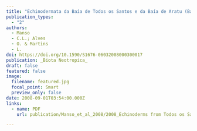 ```yaml
---
title: "Echinodermata da Baía de Todos os Santos e da Baía de Aratu (Bahia, Brasil)"
publication_types:
  - "2"
authors:
  - Manso
  - C.L.; Alves
  - O. & Martins
  - L.
doi: https://doi.org/10.1590/S1676-06032008000300017
publication: _Biota Neotropica_
draft: false
featured: false
image:
  filename: featured.jpg
  focal_point: Smart
  preview_only: false
date: 2008-09-01T03:54:00.000Z
links:
  - name: PDF
    url: publication/Manso_et_al_2008/2008_Echinoderms from Todos os Santos Bay and Aratu Bay.pdf

---
```

